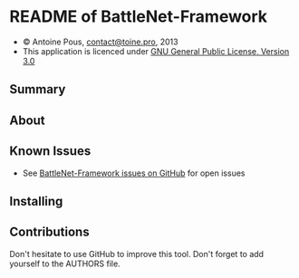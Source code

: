 README of BattleNet-Framework
=============================

* &copy; Antoine Pous, contact@toine.pro, 2013
* This application is licenced under [GNU General Public License, Version 3.0]

Summary
-------

About
-----

Known Issues
------------

* See [BattleNet-Framework issues on GitHub] for open issues

Installing
----------

Contributions
-------------

Don't hesitate to use GitHub to improve this tool. Don't forget to add yourself to the AUTHORS file.

[BattleNet-Framework issues on GitHub]: http://github.com/resmo/BattleNet-Framework/issues
[GNU General Public License, Version 3.0]: http://www.gnu.org/licenses/gpl-3.0-standalone.html
